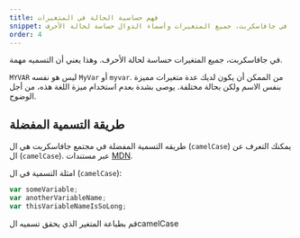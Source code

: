```yaml
---
title: فهم حساسية الحالة في المتغيرات
snippet: في جافاسكربت، جميع المتغيرات وأسماء الدوال حساسة لحالة الأحرف
order: 4
---
```


في جافاسكربت، جميع المتغيرات حساسة لحالة الأحرف. وهذا يعني أن التسميه مهمة.

`MYVAR` ليس هو نفسه `MyVar` أو `myvar`. من الممكن أن يكون لديك عدة متغيرات مميزة
بنفس الاسم ولكن بحالة مختلفة. يوصى بشدة بعدم استخدام ميزة اللغة هذه، من أجل
الوضوح.

## طريقة التسمية المفضلة

طريقه التسمية المفضلة في مجتمع جافاسكربت هي ال (`camelCase`) يمكنك التعرف عن ال
(`camelCase`). عبر مستندات
[MDN](https://developer.mozilla.org/en-US/docs/Glossary/Camel_case).

امثلة التسمية في ال (`camelCase`):

```js
var someVariable;
var anotherVariableName;
var thisVariableNameIsSoLong;
```

<div class="quiz">
قم بطباعة المتغير الذي يحقق تسميه الcamelCase
</div>
